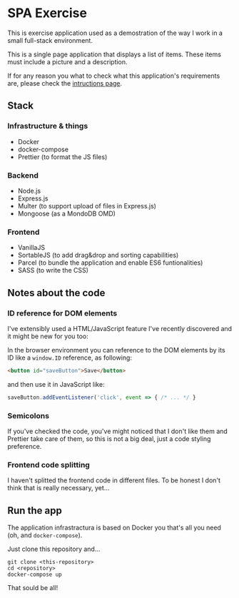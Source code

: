 # SPA Exercise

This is exercise application used as a demostration of the way I work in a small full-stack environment.

This is a single page application that displays a list of items. These items must include a picture and a description.

If for any reason you what to check what this application's requirements are, please check the [intructions page](INSTRUCTIONS.md).

## Stack

### Infrastructure & things

- Docker
- docker-compose
- Prettier (to format the JS files)

### Backend

- Node.js
- Express.js
- Multer (to support upload of files in Express.js)
- Mongoose (as a MondoDB OMD)

### Frontend

- VanillaJS
- SortableJS (to add drag&drop and sorting capabilities)
- Parcel (to bundle the application and enable ES6 funtionalities)
- SASS (to write the CSS)

## Notes about the code

### ID reference for DOM elements

I've extensibly used a HTML/JavaScript feature I've recently discovered and it might be new for you too:

In the browser environment you can reference to the DOM elements by its ID like a `window.ID` reference, as following:

```html
<button id="saveButton">Save</button>
```

and then use it in JavaScript like:

```javascript
saveButton.addEventListener('click', event => { /* ... */ }
```

### Semicolons

If you've checked the code, you've might noticed that I don't like them and Prettier take care of them, so this is not a big deal, just a code styling preference.

### Frontend code splitting

I haven't splitted the frontend code in different files. To be honest I don't think that is really necessary, yet...

## Run the app

The application infrastractura is based on Docker you that's all you need (oh, and `docker-compose`).

Just clone this repository and...

```
git clone <this-repository>
cd <repository>
docker-compose up
```

That sould be all!
